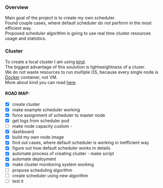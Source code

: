 ### Overview
Main goal of the project is to create my own scheduler. <br>
Found couple cases, where default scheduler do not perform in the most efficient way. <br>
Proposed scheduler algorithm is going to use real time cluster resources usage and statistics.

### Cluster
To create a local cluster I am using [kind](https://github.com/kubernetes-sigs/kind). <br>
The biggest advantage of this soulution is lightweightness of a cluser. <br>
We do not waste resources to run multiple OS, because every single node is [Docker](https://www.docker.com/) container, not VM. <br>
More about kind you can read [here](https://kind.sigs.k8s.io/).

#### ROAD MAP:
- [x] create cluster								<br>
- [x] make example scheduler working 				 <br>
- [x] force assignment of scheduler to master node 		<br>
- [x] get logs from scheduler pod					<br>
- [ ] make node capacity custom  				-<br>
- [x] dashboard							<br>
- [x] build my own node image <br>
- [x] find out cases, where default scheduler is working in inefficient way  <br>
- [x] figure out how default scheduler works in details <br>
- [x] automate process of creating cluster - make script <br>
- [x] automate deployment  				<br>
- [x] make cluster monitoring system working <br>
- [ ] propose scheduling algorithm <br>
- [ ] create scheduler using new algorithm <br>
- [ ] test it <br>
